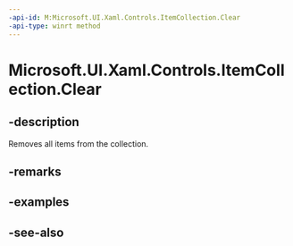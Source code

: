 ```yaml
---
-api-id: M:Microsoft.UI.Xaml.Controls.ItemCollection.Clear
-api-type: winrt method
---
```


<!-- Method syntax
public void Clear()
-->

# Microsoft.UI.Xaml.Controls.ItemCollection.Clear

## -description
Removes all items from the collection.

## -remarks


## -examples

## -see-also
